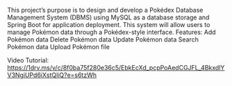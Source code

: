 This project’s purpose is to design and develop a Pokédex Database Management System (DBMS) using MySQL as a database storage and Spring Boot for application deployment. This system will allow users to manage Pokémon data through a Pokédex-style interface.
Features:
Add Pokémon data
Delete Pokémon data
Update Pokémon data
Search Pokémon data
Upload Pokémon file

Video Tutorial:
https://1drv.ms/v/c/8f0ba75f280e36c5/EbkEcXd_pcpPoAedCGJFL_4BkxdlYV3NgiUPd6iXstQliQ?e=s6tzWh
